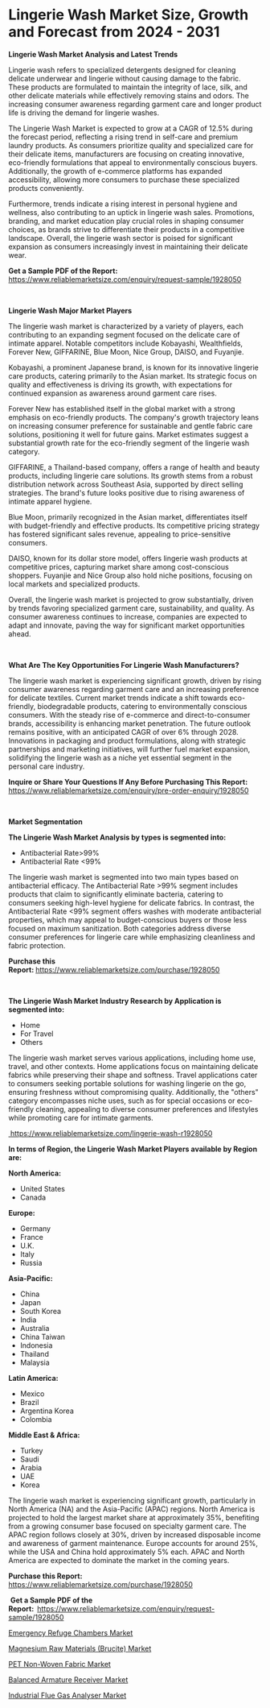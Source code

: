<p><h1>Lingerie Wash Market Size, Growth and Forecast from 2024 - 2031</h1></p><p><strong>Lingerie Wash Market Analysis and Latest Trends</strong></p>
<p><p>Lingerie wash refers to specialized detergents designed for cleaning delicate underwear and lingerie without causing damage to the fabric. These products are formulated to maintain the integrity of lace, silk, and other delicate materials while effectively removing stains and odors. The increasing consumer awareness regarding garment care and longer product life is driving the demand for lingerie washes.</p><p>The Lingerie Wash Market is expected to grow at a CAGR of 12.5% during the forecast period, reflecting a rising trend in self-care and premium laundry products. As consumers prioritize quality and specialized care for their delicate items, manufacturers are focusing on creating innovative, eco-friendly formulations that appeal to environmentally conscious buyers. Additionally, the growth of e-commerce platforms has expanded accessibility, allowing more consumers to purchase these specialized products conveniently.</p><p>Furthermore, trends indicate a rising interest in personal hygiene and wellness, also contributing to an uptick in lingerie wash sales. Promotions, branding, and market education play crucial roles in shaping consumer choices, as brands strive to differentiate their products in a competitive landscape. Overall, the lingerie wash sector is poised for significant expansion as consumers increasingly invest in maintaining their delicate wear.</p></p>
<p><strong>Get a Sample PDF of the Report:&nbsp;</strong> <a href="https://www.reliablemarketsize.com/enquiry/request-sample/1928050?utm_campaign=1550&utm_medium=2&utm_source=Github&utm_content=ia&utm_term=25102024&utm_id=lingerie-wash">https://www.reliablemarketsize.com/enquiry/request-sample/1928050</a></p>
<p>&nbsp;</p>
<p><strong>Lingerie Wash Major Market Players</strong></p>
<p><p>The lingerie wash market is characterized by a variety of players, each contributing to an expanding segment focused on the delicate care of intimate apparel. Notable competitors include Kobayashi, Wealthfields, Forever New, GIFFARINE, Blue Moon, Nice Group, DAISO, and Fuyanjie.</p><p>Kobayashi, a prominent Japanese brand, is known for its innovative lingerie care products, catering primarily to the Asian market. Its strategic focus on quality and effectiveness is driving its growth, with expectations for continued expansion as awareness around garment care rises.</p><p>Forever New has established itself in the global market with a strong emphasis on eco-friendly products. The company's growth trajectory leans on increasing consumer preference for sustainable and gentle fabric care solutions, positioning it well for future gains. Market estimates suggest a substantial growth rate for the eco-friendly segment of the lingerie wash category.</p><p>GIFFARINE, a Thailand-based company, offers a range of health and beauty products, including lingerie care solutions. Its growth stems from a robust distribution network across Southeast Asia, supported by direct selling strategies. The brand's future looks positive due to rising awareness of intimate apparel hygiene.</p><p>Blue Moon, primarily recognized in the Asian market, differentiates itself with budget-friendly and effective products. Its competitive pricing strategy has fostered significant sales revenue, appealing to price-sensitive consumers.</p><p>DAISO, known for its dollar store model, offers lingerie wash products at competitive prices, capturing market share among cost-conscious shoppers. Fuyanjie and Nice Group also hold niche positions, focusing on local markets and specialized products.</p><p>Overall, the lingerie wash market is projected to grow substantially, driven by trends favoring specialized garment care, sustainability, and quality. As consumer awareness continues to increase, companies are expected to adapt and innovate, paving the way for significant market opportunities ahead.</p></p>
<p>&nbsp;</p>
<p><strong>What Are The Key Opportunities For Lingerie Wash Manufacturers?</strong></p>
<p><p>The lingerie wash market is experiencing significant growth, driven by rising consumer awareness regarding garment care and an increasing preference for delicate textiles. Current market trends indicate a shift towards eco-friendly, biodegradable products, catering to environmentally conscious consumers. With the steady rise of e-commerce and direct-to-consumer brands, accessibility is enhancing market penetration. The future outlook remains positive, with an anticipated CAGR of over 6% through 2028. Innovations in packaging and product formulations, along with strategic partnerships and marketing initiatives, will further fuel market expansion, solidifying the lingerie wash as a niche yet essential segment in the personal care industry.</p></p>
<p><strong>Inquire or Share Your Questions If Any Before Purchasing This Report:</strong> <a href="https://www.reliablemarketsize.com/enquiry/pre-order-enquiry/1928050?utm_campaign=1550&utm_medium=2&utm_source=Github&utm_content=ia&utm_term=25102024&utm_id=lingerie-wash">https://www.reliablemarketsize.com/enquiry/pre-order-enquiry/1928050</a></p>
<p>&nbsp;</p>
<p><strong>Market Segmentation</strong></p>
<p><strong>The Lingerie Wash Market Analysis by types is segmented into:</strong></p>
<p><ul><li>Antibacterial Rate>99%</li><li>Antibacterial Rate <99%</li></ul></p>
<p><p>The lingerie wash market is segmented into two main types based on antibacterial efficacy. The Antibacterial Rate >99% segment includes products that claim to significantly eliminate bacteria, catering to consumers seeking high-level hygiene for delicate fabrics. In contrast, the Antibacterial Rate <99% segment offers washes with moderate antibacterial properties, which may appeal to budget-conscious buyers or those less focused on maximum sanitization. Both categories address diverse consumer preferences for lingerie care while emphasizing cleanliness and fabric protection.</p></p>
<p><strong>Purchase this Report:&nbsp;</strong><a href="https://www.reliablemarketsize.com/purchase/1928050?utm_campaign=1550&utm_medium=2&utm_source=Github&utm_content=ia&utm_term=25102024&utm_id=lingerie-wash">https://www.reliablemarketsize.com/purchase/1928050</a></p>
<p>&nbsp;</p>
<p><strong>The Lingerie Wash Market Industry Research by Application is segmented into:</strong></p>
<p><ul><li>Home</li><li>For Travel</li><li>Others</li></ul></p>
<p><p>The lingerie wash market serves various applications, including home use, travel, and other contexts. Home applications focus on maintaining delicate fabrics while preserving their shape and softness. Travel applications cater to consumers seeking portable solutions for washing lingerie on the go, ensuring freshness without compromising quality. Additionally, the "others" category encompasses niche uses, such as for special occasions or eco-friendly cleaning, appealing to diverse consumer preferences and lifestyles while promoting care for intimate garments.</p></p>
<p><a href="https://www.reliablemarketsize.com/lingerie-wash-r1928050?utm_campaign=1550&utm_medium=2&utm_source=Github&utm_content=ia&utm_term=25102024&utm_id=lingerie-wash">&nbsp;https://www.reliablemarketsize.com/lingerie-wash-r1928050</a></p>
<p><strong>In terms of Region, the Lingerie Wash Market Players available by Region are:</strong></p>
<p>
    <p> <strong> North America: </strong>
        <ul>
            <li>United States</li>
            <li>Canada</li>
        </ul>
        </p> 
    <p> <strong> Europe: </strong>
        <ul>
            <li>Germany</li>
            <li>France</li>
            <li>U.K.</li>
            <li>Italy</li>
            <li>Russia</li>
        </ul>
        </p> 
    <p> <strong> Asia-Pacific: </strong>
        <ul>
            <li>China</li>
            <li>Japan</li>
            <li>South Korea</li>
            <li>India</li>
            <li>Australia</li>
            <li>China Taiwan</li>
            <li>Indonesia</li>
            <li>Thailand</li>
            <li>Malaysia</li>
        </ul>
        </p> 
    <p> <strong> Latin America: </strong>
        <ul>
            <li>Mexico</li>
            <li>Brazil</li>
            <li>Argentina Korea</li>
            <li>Colombia</li>
        </ul>
        </p> 
    <p> <strong> Middle East & Africa: </strong>
        <ul>
            <li>Turkey</li>
            <li>Saudi</li>
            <li>Arabia</li>
            <li>UAE</li>
            <li>Korea</li>
        </ul>
    </p>
    </p>
<p><p>The lingerie wash market is experiencing significant growth, particularly in North America (NA) and the Asia-Pacific (APAC) regions. North America is projected to hold the largest market share at approximately 35%, benefiting from a growing consumer base focused on specialty garment care. The APAC region follows closely at 30%, driven by increased disposable income and awareness of garment maintenance. Europe accounts for around 25%, while the USA and China hold approximately 5% each. APAC and North America are expected to dominate the market in the coming years.</p></p>
<p><strong>Purchase this Report: </strong><a href="https://www.reliablemarketsize.com/purchase/1928050?utm_campaign=1550&utm_medium=2&utm_source=Github&utm_content=ia&utm_term=25102024&utm_id=lingerie-wash">https://www.reliablemarketsize.com/purchase/1928050</a></p>
<p>&nbsp;<strong>Get a Sample PDF of the Report:&nbsp;&nbsp;</strong><a href="https://www.reliablemarketsize.com/enquiry/request-sample/1928050?utm_campaign=1550&utm_medium=2&utm_source=Github&utm_content=ia&utm_term=25102024&utm_id=lingerie-wash">https://www.reliablemarketsize.com/enquiry/request-sample/1928050</a></p>
<p><strong></strong></p>
<p><p><a href="https://issuu.com/reportprime-2/docs/emergency-refuge-chambers-market-si_03bc7ecec05114?utm_campaign=1550&utm_medium=2&utm_source=Github&utm_content=ia&utm_term=25102024&utm_id=lingerie-wash">Emergency Refuge Chambers Market</a></p><p><a href="https://www.linkedin.com/pulse/market-dynamics-future-trends-global-magnesium-raw-materials-irqic?utm_campaign=1550&utm_medium=2&utm_source=Github&utm_content=ia&utm_term=25102024&utm_id=lingerie-wash">Magnesium Raw Materials (Brucite) Market</a></p><p><a href="https://www.linkedin.com/pulse/pet-non-woven-fabric-market-outlook-forecast-from-2024-2031-yzwcc?utm_campaign=1550&utm_medium=2&utm_source=Github&utm_content=ia&utm_term=25102024&utm_id=lingerie-wash">PET Non-Woven Fabric Market</a></p><p><a href="https://github.com/princecrrt6i/Market-Research-Report-List-1/blob/main/balanced-armature-receiver-market.md?utm_campaign=1550&utm_medium=2&utm_source=Github&utm_content=ia&utm_term=25102024&utm_id=lingerie-wash">Balanced Armature Receiver Market</a></p><p><a href="https://issuu.com/reportprime-2/docs/industrial-flue-gas-analyser-market_42c1806ffb5ad8?utm_campaign=1550&utm_medium=2&utm_source=Github&utm_content=ia&utm_term=25102024&utm_id=lingerie-wash">Industrial Flue Gas Analyser Market</a></p></p>
